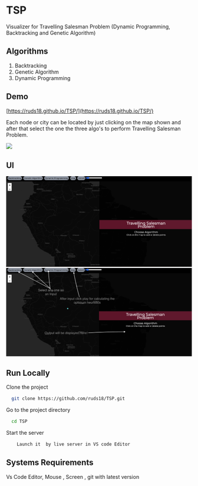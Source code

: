 # TSP
 Visualizer  for Travelling Salesman Problem (Dynamic Programming, Backtracking and Genetic Algorithm)

## Algorithms
1. Backtracking 
2. Genetic Algorithm
3. Dynamic Programming 

## Demo

[https://ruds18.github.io/TSP/](https://ruds18.github.io/TSP/)

Each node or city can be located by just clicking on the map shown and after that select the one the three algo's to perform Travelling Salesman Problem.

<img src="./assets/demo.gif" />


## UI

<img src="./assets/main.png" />

<img src="./assets/UI.png" />


## Run Locally

Clone the project

```bash
  git clone https://github.com/ruds18/TSP.git
```

Go to the project directory

```bash
  cd TSP
```

Start the server

```bash
    Launch it  by live server in VS code Editor
```


## Systems Requirements 

Vs Code Editor, Mouse , Screen , git with latest version

